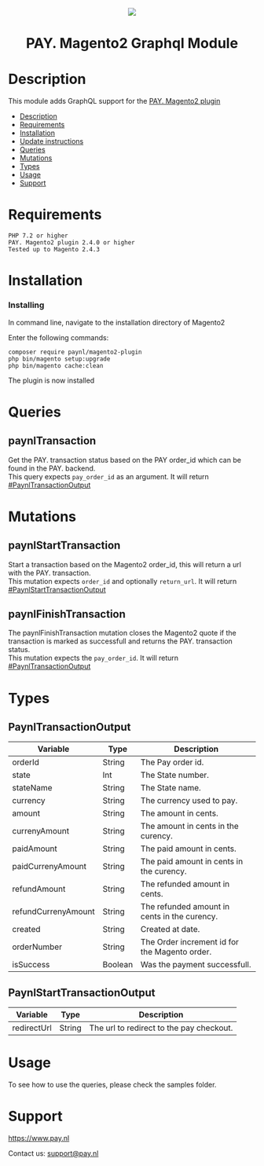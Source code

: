 <p align="center">
    <img src="https://www.pay.nl/uploads/1/brands/main_logo.png" />
</p>
<h1 align="center">PAY. Magento2 Graphql Module</h1>
  
# Description

This module adds GraphQL support for the [PAY. Magento2 plugin](https://github.com/paynl/magento2-plugin)


- [Description](#description)
- [Requirements](#requirements)
- [Installation](#installation)
- [Update instructions](#update-instructions)
- [Queries](#queries)
- [Mutations](#mutations)
- [Types](#types)
- [Usage](#usage)
- [Support](#support)



# Requirements

    PHP 7.2 or higher
    PAY. Magento2 plugin 2.4.0 or higher
    Tested up to Magento 2.4.3


# Installation
### Installing

In command line, navigate to the installation directory of Magento2

Enter the following commands:

```
composer require paynl/magento2-plugin
php bin/magento setup:upgrade
php bin/magento cache:clean
```

The plugin is now installed


# Queries

## paynlTransaction

Get the PAY. transaction status based on the PAY order_id which can be found in the PAY. backend.<br/>
This query expects `pay_order_id` as an argument. It will return [#PaynlTransactionOutput](#paynltransactionoutput)

# Mutations

## paynlStartTransaction

Start a transaction based on the Magento2 order_id, this will return a url with the PAY. transaction.<br/>
This mutation expects `order_id` and optionally `return_url`. It will return [#PaynlStartTransactionOutput](#paynlstarttransactionoutput)

## paynlFinishTransaction

The paynlFinishTransaction mutation closes the Magento2 quote if the transaction is marked as successfull and returns the PAY. transaction status. <br/>
This mutation expects the `pay_order_id`. It will return [#PaynlTransactionOutput](#paynltransactionoutput)

# Types

## PaynlTransactionOutput

| Variable            | Type    | Description                                   |
| ------------------- | ------- | --------------------------------------------- |
| orderId             | String  | The Pay order id.                             |
| state               | Int     | The State number.                             |
| stateName           | String  | The State name.                               |
| currency            | String  | The currency used to pay.                     |
| amount              | String  | The amount in cents.                          |
| currenyAmount       | String  | The amount in cents in the curency.           |
| paidAmount          | String  | The paid amount in cents.                     |
| paidCurrenyAmount   | String  | The paid amount in cents in the curency.      |
| refundAmount        | String  | The refunded amount in cents.                 |
| refundCurrenyAmount | String  | The refunded amount in cents in the curency.  |
| created             | String  | Created at date.                              |
| orderNumber         | String  | The Order increment id for the Magento order. |
| isSuccess           | Boolean | Was the payment successfull.                  |

## PaynlStartTransactionOutput

| Variable    | Type   | Description                              |
| ----------- | ------ | ---------------------------------------- |
| redirectUrl | String | The url to redirect to the pay checkout. |


# Usage

To see how to use the queries, please check the samples folder. 

# Support
https://www.pay.nl

Contact us: support@pay.nl